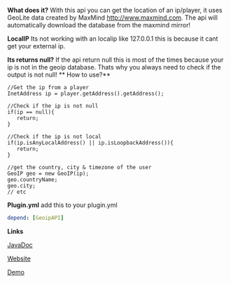 **What does it?**
With this api you can get the location of an ip/player, it uses GeoLite data created by MaxMind http://www.maxmind.com. The api will automatically download the database from the maxmind mirror!

**LocalIP**
Its not working with an localip like 127.0.0.1 this is because it cant get your external ip.

**Its returns null?**
If the api return null this is most of the times because your ip is not in the geoip database. Thats why you always need to check if the output is not null!
**
How to use?**
    
    //Get the ip from a player
    InetAddress ip = player.getAddress().getAddress();
    
    //Check if the ip is not null
    if(ip == null){
       return;
    }
     
    //Check if the ip is not local    
    if(ip.isAnyLocalAddress() || ip.isLoopbackAddress()){
       return;
    }
    
    //get the country, city & timezone of the user
    GeoIP geo = new GeoIP(ip);
    geo.countryName;
    geo.city;
    // etc
    


**Plugin.yml**
add this to your plugin.yml
```yaml
depend: [GeoipAPI]
```

**Links**

[JavaDoc]('https://javadocs.theindra.eu/GeoIP/')

[Website]('https://theindra.eu/')

[Demo]('https://www.spigotmc.org/resources/geoip-lookup.28016/')
